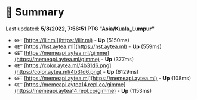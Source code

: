 # 📖 Summary
Last updated: **5/8/2022, 7:56:51 PTG "Asia/Kuala_Lumpur"**

- `GET` [https://lilr.ml](https://lilr.ml) - **Up** (5150ms)
- `GET` [https://hst.aytea.ml](https://hst.aytea.ml) - **Up** (559ms)
- `GET` [https://memeapi.aytea.ml/gimme](https://memeapi.aytea.ml/gimme) - **Up** (377ms)
- `GET` [https://color.aytea.ml/4b31d6.png](https://color.aytea.ml/4b31d6.png) - **Up** (6129ms)
- `GET` [https://memeapi.aytea.ml](https://memeapi.aytea.ml) - **Up** (108ms)
- `GET` [https://memeapi.aytea14.repl.co/gimme](https://memeapi.aytea14.repl.co/gimme) - **Up** (1153ms)
